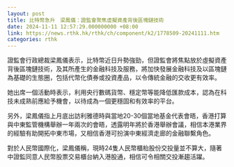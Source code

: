 ```yaml
---
layout: post
title: 比特幣急升　梁鳳儀：證監會聚焦虛擬資產背後區塊鏈技術
date: 2024-11-11 12:57:29.000000000 +08:00
link: https://news.rthk.hk/rthk/ch/component/k2/1778509-20241111.htm
categories: rthk
---
```


證監會行政總裁梁鳳儀表示，比特幣近日升勢強勁，但證監會將焦點放於虛擬資產背後區塊鏈技術，及其所產生的金融科技及服務，將加快發展金融科技及以區塊鏈為基礎的生態圈，包括代幣化債券或投資產品，以令傳統金融的交收更有效率。

她出席一個活動時表示，利用央行數碼貨幣、穩定幣等能降低匯款成本，認為在科技未成熟前應給予機會，以待成為一個更穩固和有效率的平台。

另外，梁鳳儀指上月底出訪利雅德時與當地20-30個當地基金代表會晤，香港打算與中東監管機構舉辦一年兩次的會晤，透露明年將於香港舉辦會議，相信本港業界的經驗有助開拓中東市場，又相信香港可扮演中東經濟走廊的金融聯繫角色。

對於人民幣國際化，梁鳳儀稱，現時24隻人民幣櫃枱股份交投量並不算大，隨著中證監同意人民幣股票交易櫃台納入港股通，相信可令相關交投漸趨活躍。
